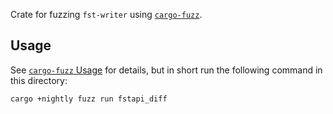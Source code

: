 Crate for fuzzing `fst-writer` using [`cargo-fuzz`](https://github.com/rust-fuzz/cargo-fuzz/).

## Usage

See [`cargo-fuzz` Usage](https://github.com/rust-fuzz/cargo-fuzz?tab=readme-ov-file#usage) for details, but in short run the following command in this directory:

```sh
cargo +nightly fuzz run fstapi_diff
```
